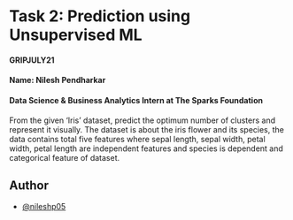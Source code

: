# Task 2: Prediction using Unsupervised ML

#### GRIPJULY21
#### Name: Nilesh Pendharkar
#### Data Science & Business Analytics Intern at The Sparks Foundation

From the given ‘Iris’ dataset, predict the optimum number of clusters and represent it visually.
The dataset is about the iris flower and its species, the data contains total five features where sepal length, sepal width, petal width, petal length are independent features and species is dependent and categorical feature of dataset.

## Author

- [@nileshp05](https://github.com/nileshp05/The_sparks_foundation_projects_repository/tree/main/Task2%23Prediction%20using%20Unsupervised%20ML)
